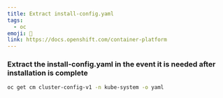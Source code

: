```yaml
---
title: Extract install-config.yaml
tags:
  - oc
emoji: 🔧
link: https://docs.openshift.com/container-platform
---
```


### Extract the install-config.yaml in the event it is needed after installation is complete

```sh
oc get cm cluster-config-v1 -n kube-system -o yaml
```
